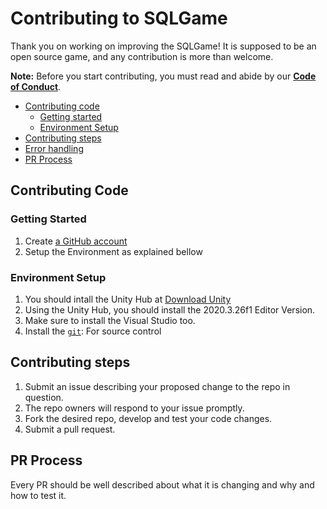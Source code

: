 # Contributing to SQLGame

Thank you on working on improving the SQLGame! It is supposed to be an open source game, and any contribution is more than welcome. 

**Note:** Before you start contributing, you must read and abide by our
**[Code of Conduct](./CODE_OF_CONDUCT.md)**.

* [Contributing code](#contributing-code)
  * [Getting started](#getting-started)
  * [Environment Setup](#environment-setup)
* [Contributing steps](#contributing-steps)
* [Error handling](#error-handling)
* [PR Process](#pr-process)

## Contributing Code 

### Getting Started

1.  Create [a GitHub account](https://github.com/join)
1.  Setup the Environment as explained bellow

### Environment Setup

1. You should intall the Unity Hub at [Download Unity](https://unity3d.com/pt/get-unity/download)
1. Using the Unity Hub, you should install the 2020.3.26f1 Editor Version.
1. Make sure to install the Visual Studio too.
1. Install the [`git`](https://help.github.com/articles/set-up-git/): For source control

## Contributing steps

1.  Submit an issue describing your proposed change to the repo in question.
1.  The repo owners will respond to your issue promptly.
1.  Fork the desired repo, develop and test your code changes.
1.  Submit a pull request.

## PR Process

Every PR should be well described about what it is changing and why and how to test it.  
